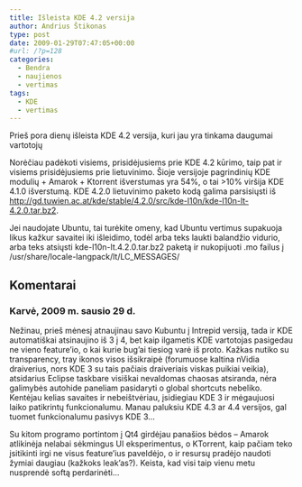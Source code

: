 ```yaml
---
title: Išleista KDE 4.2 versija
author: Andrius Štikonas
type: post
date: 2009-01-29T07:47:05+00:00
#url: /?p=128
categories:
  - Bendra
  - naujienos
  - vertimas
tags:
  - KDE
  - vertimas
---
```

Prieš pora dienų išleista KDE 4.2 versija, kuri jau yra tinkama daugumai vartotojų

Norėčiau padėkoti visiems, prisidėjusiems prie KDE 4.2 kūrimo, taip pat ir visiems prisidėjusiems prie lietuvinimo. Šioje versijoje pagrindinių KDE modulių + Amarok + Ktorrent išverstumas yra 54%, o tai >10% viršija KDE 4.1.0 išverstumą. KDE 4.2.0 lietuvinimo paketo kodą galima parsisiųsti iš <http://gd.tuwien.ac.at/kde/stable/4.2.0/src/kde-l10n/kde-l10n-lt-4.2.0.tar.bz2>.

Jei naudojate Ubuntu, tai turėkite omeny, kad Ubuntu vertimus supakuoja likus kažkur savaitei iki išleidimo, todėl arba teks laukti balandžio vidurio, arba teks atsiųsti kde-l10n-lt.4.2.0.tar.bz2 paketą ir nukopijuoti .mo failus į /usr/share/locale-langpack/lt/LC_MESSAGES/

## Komentarai

### Karvė, 2009 m. sausio 29 d.
Nežinau, prieš mėnesį atnaujinau savo Kubuntu į Intrepid versiją, tada ir KDE automatiškai atsinaujino iš 3 į 4, bet kaip ilgametis KDE vartotojas pasigedau ne vieno feature&#8217;io, o kai kurie bug&#8217;ai tiesiog varė iš proto. Kažkas nutiko su transparency, tray ikonos visos išsikraipė (forumuose kaltina nVidia draiverius, nors KDE 3 su tais pačiais draiveriais viskas puikiai veikia), atsidarius Eclipse taskbare visiškai nevaldomas chaosas atsiranda, nėra galimybės autohide paneliam pasidaryti o global shortcuts nebeliko. Kentėjau kelias savaites ir nebeištvėriau, įsidiegiau KDE 3 ir mėgaujuosi laiko patikrintų funkcionalumu. Manau paluksiu KDE 4.3 ar 4.4 versijos, gal tuomet funkcionalumu pasivys KDE 3&#8230;

Su kitom programo portintom į Qt4 girdėjau panašios bėdos &#8211; Amarok atlikinėja nelabai sėkmingus UI eksperimentus, o KTorrent, kaip pačiam teko įsitikinti irgi ne visus feature&#8217;ius paveldėjo, o ir resursų pradėjo naudoti žymiai daugiau (kažkoks leak&#8217;as?). Keista, kad visi taip vienu metu nusprendė softą perdarinėti&#8230;
